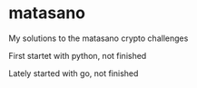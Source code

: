 matasano
========

My solutions to the matasano crypto challenges

First startet with python, not finished

Lately started with go, not finished
